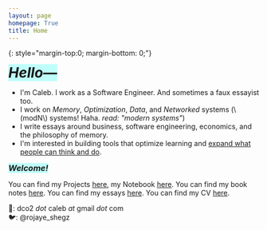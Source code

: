 ```yaml
---
layout: page
homepage: True
title: Home
---
```


{: style="margin-top:0; margin-bottom: 0;"}

<h1 style="background-color: #00ffef40;display: inline;"><em>Hello—</em></h1>

- I'm Caleb. I work as a Software Engineer. And sometimes a faux essayist too.
- I work on _Memory_, _Optimization_, _Data_, and _Networked_ systems (\\(modN\\) systems! Haha. _read: "modern systems"_)
- I write essays around business, software engineering, economics, and the philosophy of memory.
- I'm interested in building tools that optimize learning and [expand what people can think and do](https://andymatuschak.org/).

<h3 style="background-color: #00ffef40;display: inline;"><em>Welcome!</em></h3>

You can find my Projects [here](/projects/), my Notebook [here](/notes/). You can find my book notes [here](/booknotes/). You can find my essays [here](/essays/). You can find my CV [here](/CV/).


📩: dco2 _dot_ caleb _at_ gmail _dot_ com  
🐦: @rojaye_shegz  
